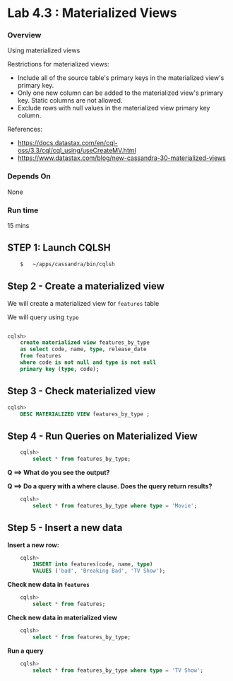 <link rel='stylesheet' href='../assets/css/main.css'/>

# Lab 4.3 : Materialized Views

### Overview

Using materialized views

Restrictions for materialized views:

- Include all of the source table's primary keys in the materialized view's primary key.
- Only one new column can be added to the materialized view's primary key. Static columns are not allowed.
- Exclude rows with null values in the materialized view primary key column.

References:

- https://docs.datastax.com/en/cql-oss/3.3/cql/cql_using/useCreateMV.html
- https://www.datastax.com/blog/new-cassandra-30-materialized-views

### Depends On 

None

### Run time

15 mins

## STEP 1:  Launch CQLSH

```bash
    $   ~/apps/cassandra/bin/cqlsh
```

## Step 2 - Create a materialized view

We will create a materialized view for `features` table

We will query using `type`

```sql

cqlsh>
    create materialized view features_by_type
    as select code, name, type, release_date
    from features
    where code is not null and type is not null
    primary key (type, code);
```

## Step 3 - Check materialized view

```sql
cqlsh>
    DESC MATERIALIZED VIEW features_by_type ;
```

## Step 4 - Run Queries on Materialized View

```sql
    cqlsh>
        select * from features_by_type;
```

**Q ==> What do you see the output?**

**Q ==> Do a query with a where clause.  Does the query return results?**

```sql
    cqlsh>
        select * from features_by_type where type = 'Movie';
```

## Step 5 - Insert a new data

**Insert a new row:**

```sql
    cqlsh>
        INSERT into features(code, name, type)
        VALUES ('bad', 'Breaking Bad', 'TV Show');
```

**Check new data in `features`**

```sql
    cqlsh> 
        select * from features;
```

**Check new data in materialized view**

```sql
    cqlsh>
        select * from features_by_type;
```

**Run a query**

```sql
    cqlsh>
        select * from features_by_type where type = 'TV Show';
```
